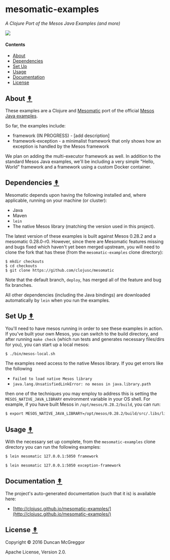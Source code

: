 # mesomatic-examples

*A Clojure Port of the Mesos Java Examples (and more)*

[![][mesos-logo]][mesos-logo-large]

[mesos-logo]: resources/images/Apache-Mesos-logo-x250.png
[mesos-logo-large]: resources/images/Apache-Mesos-logo-x1000.png


#### Contents

* [About](#about-)
* [Dependencies](#dependencies-)
* [Set Up](#set-up-)
* [Usage](#usage-)
* [Documentation](#documentation-)
* [License](#license-)


## About [&#x219F;](#contents)

These examples are a Clojure and [Mesomatic](https://github.com/pyr/mesomatic)
port of the official [Mesos Java
examples](https://github.com/apache/mesos/tree/master/src/examples/java).

So far, the examples include:

* framework (IN PROGRESS) - [add description]
* framework-exception - a minimalist framework that only shows how an exception is handled by the Mesos framework

We plan on adding the multi-executor framework as well. In addition to the standard Mesos Java examples, we'll be including a very simple "Hello, World" framework and a framework using a custom Docker container.


## Dependencies [&#x219F;](#contents)

Mesomatic depends upon having the following installed and, where applicable,
running on your machine (or cluster):

* Java
* Maven
* ``lein``
* The native Mesos library (matching the version used in this project).

The latest version of these examples is built against Mesos 0.28.2 and
a mesomatic 0.28.0-r0. However, since there are Mesomatic features missing
and bugs fixed which haven't yet been merged upstream, you will need to clone
the fork that has these (from the ``mesomatic-examples`` clone directory):

```
$ mkdir checkouts
$ cd checkouts
$ git clone https://github.com/clojusc/mesomatic
```

Note that the default branch, ``deploy``, has merged all of the feature and
bug fix branches.

All other dependencies (including the Java bindings) are downloaded
automatically by ``lein`` when you run the examples.


## Set Up [&#x219F;](#contents)

You'll need to have mesos running in order to see these examples in action. If
you've built your own Mesos, you can switch to the build directory, and after
running ``make check`` (which run tests and generates necessary files/dirs for
you), you can start up a local mesos:

```bash
$ ./bin/mesos-local.sh
```

The examples need access to the native Mesos library. If you get errors like
the following

* ``Failed to load native Mesos library``
* ``java.lang.UnsatisfiedLinkError: no mesos in java.library.path``

then one of the techniques you may employ to address this is setting the
``MESOS_NATIVE_JAVA_LIBRARY`` environment variable in your OS shell. For
example, if you have built Mesos in ``/opt/mesos/0.28.2/build``, you can run:

```bash
$ export MESOS_NATIVE_JAVA_LIBRARY=/opt/mesos/0.28.2/build/src/.libs/libmesos.so
```


## Usage [&#x219F;](#contents)

With the necessary set up complete, from the ``mesomatic-examples`` clone
directory you can run the following examples:

```bash
$ lein mesomatic 127.0.0.1:5050 framework
```

```bash
$ lein mesomatic 127.0.0.1:5050 exception-framework
```


## Documentation [&#x219F;](#contents)

The project's auto-generated documentation (such that it is) is available here:

* [http://clojusc.github.io/mesomatic-examples/](http://clojusc.github.io/mesomatic-examples/)


## License [&#x219F;](#contents)

Copyright © 2016 Duncan McGreggor

Apache License, Version 2.0.
